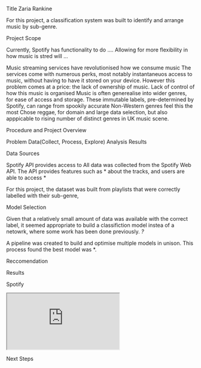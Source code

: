 Title
Zaria Rankine
 
For this project, a classification system was built to identify and arrange music by sub-genre.

Project Scope

Currently, Spotify has functionality to do ....
Allowing for more flexibility in how music is stred will ...

Music streaming services have revolutionised how we consume music
The services come with numerous perks, most notably instantaneuos access to music, without having to have it stored on your device. 
However this problem comes at a price: the lack of ownership of music. 
Lack of control of how this music is organised
Music is often generealise into wider genres, for ease of access and storage. These immutable labels, pre-determined by Spotify, can range from spookily accurate 
Non-Western genres feel this the most
Chose reggae, for domain and large data selection, but also apppicable to rising number of distinct genres in UK music scene.


Procedure and Project Overview

Problem
Data(Collect, Process, Explore)
Analysis
Results

Data Sources

Spotify API provides access to
All data was collected from the Spotify Web API. 
The API provides features such as * about the tracks, and users are able to access *

For this project, the dataset was built from playlists that were correctly labelled with their sub-genre,


Model Selection

Given that a relatively small amount of data was available with the correct label, it seemed appropriate to build a classifiction model instea of a netowrk, where some work has been done previously. *?* 

A pipeline was created to build and optimise multiple models in unison. This process found the best model was *.

Reccomendation


Results

Spotify

<iframe src="https://www.w3schools.com"></iframe>


Next Steps